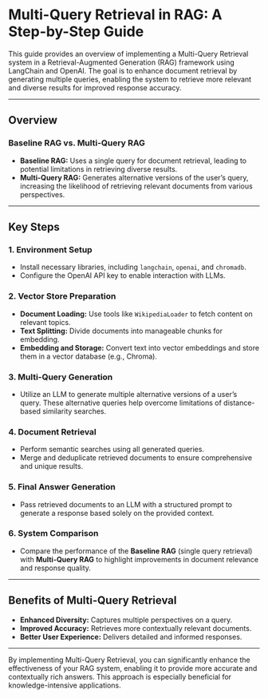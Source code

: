 # Multi-Query Retrieval in RAG: A Step-by-Step Guide

This guide provides an overview of implementing a Multi-Query Retrieval system in a Retrieval-Augmented Generation (RAG) framework using LangChain and OpenAI. The goal is to enhance document retrieval by generating multiple queries, enabling the system to retrieve more relevant and diverse results for improved response accuracy.

---

## Overview

### **Baseline RAG vs. Multi-Query RAG**
- **Baseline RAG:** Uses a single query for document retrieval, leading to potential limitations in retrieving diverse results.
- **Multi-Query RAG:** Generates alternative versions of the user’s query, increasing the likelihood of retrieving relevant documents from various perspectives.

---

## Key Steps

### **1. Environment Setup**
- Install necessary libraries, including `langchain`, `openai`, and `chromadb`.
- Configure the OpenAI API key to enable interaction with LLMs.

### **2. Vector Store Preparation**
- **Document Loading:** Use tools like `WikipediaLoader` to fetch content on relevant topics.
- **Text Splitting:** Divide documents into manageable chunks for embedding.
- **Embedding and Storage:** Convert text into vector embeddings and store them in a vector database (e.g., Chroma).

### **3. Multi-Query Generation**
- Utilize an LLM to generate multiple alternative versions of a user’s query. These alternative queries help overcome limitations of distance-based similarity searches.

### **4. Document Retrieval**
- Perform semantic searches using all generated queries.
- Merge and deduplicate retrieved documents to ensure comprehensive and unique results.

### **5. Final Answer Generation**
- Pass retrieved documents to an LLM with a structured prompt to generate a response based solely on the provided context.

### **6. System Comparison**
- Compare the performance of the **Baseline RAG** (single query retrieval) with **Multi-Query RAG** to highlight improvements in document relevance and response quality.

---

## Benefits of Multi-Query Retrieval
- **Enhanced Diversity:** Captures multiple perspectives on a query.
- **Improved Accuracy:** Retrieves more contextually relevant documents.
- **Better User Experience:** Delivers detailed and informed responses.

---

By implementing Multi-Query Retrieval, you can significantly enhance the effectiveness of your RAG system, enabling it to provide more accurate and contextually rich answers. This approach is especially beneficial for knowledge-intensive applications. 
